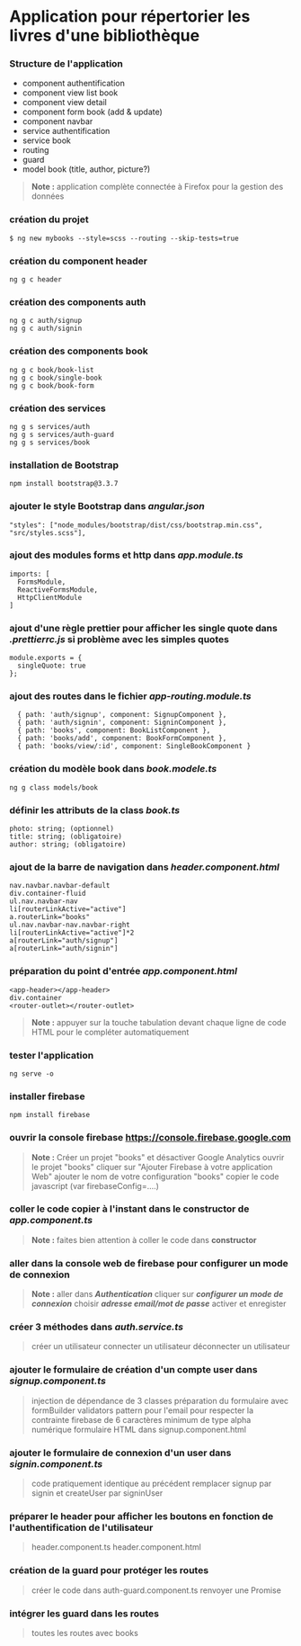 # Application pour répertorier les livres d'une bibliothèque

### Structure de l'application

- component authentification
- component view list book
- component view detail
- component form book (add & update)
- component navbar
- service authentification
- service book
- routing
- guard
- model book (title, author, picture?)

> **Note :** application complète connectée à Firefox pour la gestion des données

### création du projet

```
$ ng new mybooks --style=scss --routing --skip-tests=true
```

### création du component header

```
ng g c header
```

### création des components auth

```
ng g c auth/signup
ng g c auth/signin
```

### création des components book

```
ng g c book/book-list
ng g c book/single-book
ng g c book/book-form
```

### création des services

```
ng g s services/auth
ng g s services/auth-guard
ng g s services/book
```

### installation de Bootstrap

```
npm install bootstrap@3.3.7
```

### ajouter le style Bootstrap dans **_angular.json_**

```
"styles": ["node_modules/bootstrap/dist/css/bootstrap.min.css", "src/styles.scss"],
```

### ajout des modules forms et http dans **_app.module.ts_**

```
imports: [
  FormsModule,
  ReactiveFormsModule,
  HttpClientModule
]
```

### ajout d'une règle prettier pour afficher les single quote dans **_.prettierrc.js_**  si problème avec les simples quotes

```
module.exports = {
  singleQuote: true
};
```

### ajout des routes dans le fichier **_app-routing.module.ts_**

```
  { path: 'auth/signup', component: SignupComponent },
  { path: 'auth/signin', component: SigninComponent },
  { path: 'books', component: BookListComponent },
  { path: 'books/add', component: BookFormComponent },
  { path: 'books/view/:id', component: SingleBookComponent }
```

### création du modèle book dans **_book.modele.ts_**

```
ng g class models/book
```

### définir les attributs de la class **_book.ts_**

```
photo: string; (optionnel)
title: string; (obligatoire)
author: string; (obligatoire)
```

### ajout de la barre de navigation dans **_header.component.html_**

```
nav.navbar.navbar-default
div.container-fluid
ul.nav.navbar-nav
li[routerLinkActive="active"]
a.routerLink="books"
ul.nav.navbar-nav.navbar-right
li[routerLinkActive="active"]*2
a[routerLink="auth/signup"]
a[routerLink="auth/signin"]
```

### préparation du point d'entrée **_app.component.html_**

```
<app-header></app-header>
div.container
<router-outlet></router-outlet>
```

> **Note :** appuyer sur la touche tabulation devant chaque ligne de code HTML pour le compléter automatiquement

### tester l'application

```
ng serve -o
```

### installer firebase

```
npm install firebase
```

### ouvrir la console firebase https://console.firebase.google.com

> **Note :** Créer un projet "books" et désactiver Google Analytics
> ouvrir le projet "books"
> cliquer sur "Ajouter Firebase à votre application Web"
> ajouter le nom de votre configuration "books"
> copier le code javascript (var firebaseConfig=....)

### coller le code copier à l'instant dans le constructor de **_app.component.ts_**

> **Note :** faites bien attention à coller le code dans **constructor**

### aller dans la console web de firebase pour configurer un mode de connexion

> **Note :** aller dans **_Authentication_**
> cliquer sur **_configurer un mode de connexion_**
> choisir **_adresse email/mot de passe_**
> activer et enregister

### créer 3 méthodes dans **_auth.service.ts_**

> créer un utilisateur
> connecter un utilisateur
> déconnecter un utilisateur

### ajouter le formulaire de création d'un compte user dans **_signup.component.ts_**

> injection de dépendance de 3 classes
> préparation du formulaire avec formBuilder
> validators pattern pour l'email pour respecter la contrainte firebase de 6 caractères minimum de type alpha numérique
> formulaire HTML dans signup.component.html

### ajouter le formulaire de connexion d'un user dans **_signin.component.ts_**

> code pratiquement identique au précédent
> remplacer signup par signin et createUser par signinUser

### préparer le header pour afficher les boutons en fonction de l'authentification de l'utilisateur

> header.component.ts
> header.component.html

### création de la guard pour protéger les routes

> créer le code dans auth-guard.component.ts
> renvoyer une Promise

### intégrer les guard dans les routes

> toutes les routes avec books
